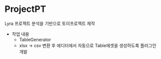 # ProjectPT
Lyra 프로젝트 분석을 기반으로 토이프로젝트 제작
 + 작업 내용
    + TableGenerator
     + xlsx -> csv 변환 후 에디터에서 자동으로 Table에셋을 생성하도록 플러그인 개발
